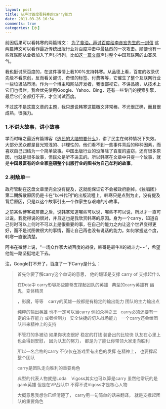 ```yaml
---
layout: post
title: 从声讨百度看韩寒的carry能力
date: 2011-03-26 16:34
comments: true
categories: [水]
---
```

前因后果可以看韩寒的两篇博文：
[为了食油，声讨百度](http://blog.sina.com.cn/s/blog_4701280b01017ijd.html)[给李彦宏先生的一封信](http://blog.sina.com.cn/s/blog_4701280b01017ijj.html)
这两篇博文可以看作最近传统出版行业对百度冲击中最猛烈的一次攻击。顺便也有一些互联网从业者加入了声讨行列，比如[这一篇文章](http://www.zhuoqun.net/html/y2011/1682.html)声讨整个中国互联网的山寨风气。

我也挺讨厌百度的，在这件事情上我100%支持韩寒。从品德上看，百度的收录优先级不看原创，反而看关键词、奇怪的标签、付费等等，它催生了整个互联网行业一些垃圾站市场。作为一个博主和网站开发者，我很鄙视它。不讲品德，从技术上它们也很烂，我会优先使用Google、Yahoo、Bing，还有一些专门的搜索引擎，最后它们全都打不开，才会试试百度。

不过这不是这篇文章的主题，我只想说韩寒这篇檄文非常棒。不光很正确，而且很成熟，很强力。

### 1.不讲大故事，讲小故事

学而时嘻之最近有篇博客《[选民的大脑想要什么](http://www.geekonomics10000.com/558)》，讲了民主在何种情况下失效。大部分民众都是目光短浅的、非理性的，他们看不到一些事件背后的种种因素，而喜欢自己归结为一个简单故事。中国出版行业的没落除了百度的盗窃，还有很多原因，也就是很多故事，但民众是听不进去的。所以韩寒在文章中只提一个故事，就是**中国最富有的企业家盗窃整个出版行业的图书为自己牟利的故事**。

### 2.树敌单一

政府管制在这盘文章里完全没有提及，这就能保证它不会被政府删掉。《独唱团》第二期解散原因仍是卡在“以书代刊”的出版流程上，韩寒只是点到为止，没有提及背后原因，只是以这个故事引出一个作家生存艰难的小故事。

之前某名博客被屏蔽之后，说韩寒知道哪些可以说，哪些不可以说，所以才一直可以说。我觉得说的很对，并且这也是我欣赏韩寒的原因。身为一个carry，知道自己何时可以上何时不可以上是很重要的事，在自己的能力之内让这个世界变得更好，而不是试图做很大的事情，而让自己再也没有说话的能力。如何掌握这个度，韩寒一直很清楚。

阿书在微博上说，“一场众作家大战百度的战役，韩哥是最牛X的战斗力~~”，希望他能一路坚挺地走下去。

注，Google打不开了，百度了一下Carry是什么：
> 首先你要了解carry这个单词的意思， 他的翻译是支撑 carry of 支撑起什么
>
> 在Dota中 carry形容那些能够支撑起团队的英雄   典型的carry英雄有 幽鬼，变体精灵
>
> ，影魔，等等    carry的英雄一般都是有稳定的输出能力 团队的主力输出点
>
> 纯粹的输出英雄 也不一定可以当carry 例如众神之王   carry必须还要有一定的生存能力 或者控制力   安全快捷的切入战场能力   一个carry还会给团队带来精神上的支持
>
> 不管打的多被动 如果你状态很好 稳定的打钱 装备出的比较快 队友在心里上也会得到安慰， 因为队友的努力， 都是为了能让你带领大家走向胜利
>
> 所以一名合格的carry 不仅仅在游戏里有出色的发挥 在精神上， 也要撑起整个团队
>
> carry是团队走向胜利的重要角色
>
> 典型的代表人物就是Loda    Vigoss其实也可以算是carry 虽然他常玩的是gank英雄 但是在VP战队中 不得不说Vigoss才是核心人物
>
> 大概意思我想你已经清楚了， carry用一句简单的话来翻译， 就是支撑起团队的重要角色